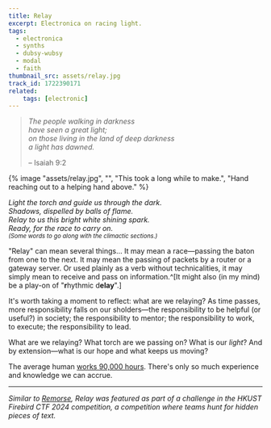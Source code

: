 ```yaml
---
title: Relay
excerpt: Electronica on racing light.
tags:
  - electronica
  - synths
  - dubsy-wubsy
  - modal
  - faith
thumbnail_src: assets/relay.jpg
track_id: 1722390171
related:
    tags: [electronic]
---
```


> *The people walking in darkness*  
> 	*have seen a great light;*  
> *on those living in the land of deep darkness*  
> 	*a light has dawned.*
> 
> – Isaiah 9:2

{% image "assets/relay.jpg", "", "This took a long while to make.", "Hand reaching out to a helping hand above." %}

*Light the torch and guide us through the dark.  
Shadows, dispelled by balls of flame.  
Relay to us this bright white shining spark.  
Ready, for the race to carry on.*  
<sup>*(Some words to go along with the climactic sections.)*</sup>

"Relay" can mean several things... It may mean a race—passing the baton from one to the next. It may mean the passing of packets by a router or a gateway server. Or used plainly as a verb without technicalities, it may simply mean to receive and pass on information.^[It might also (in my mind) be a play-on of "**r**hythmic d**elay**".]

It's worth taking a moment to reflect: what are we relaying? As time passes, more responsibility falls on our sholders—the responsibility to be helpful (or useful?) in society; the responsibility to mentor; the responsibility to work, to execute; the responsibility to lead.

What are we relaying? What torch are we passing on? What is our *light*? And by extension—what is our hope and what keeps us moving?

The average human [works 90,000 hours](https://www.gettysburg.edu/news/stories?id=79db7b34-630c-4f49-ad32-4ab9ea48e72b). There's only so much experience and knowledge we can accrue.

---

*Similar to [Remorse](/posts/remorse), Relay was featured as part of a challenge in the HKUST Firebird CTF 2024 competition, a competition where teams hunt for hidden pieces of text.*